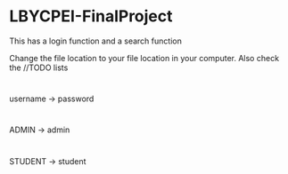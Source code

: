 # LBYCPEI-FinalProject 
This has a login function and a search function

Change the file location to your file location in your computer. Also check the //TODO lists
#
username -> password
#
ADMIN -> admin
#
STUDENT -> student
